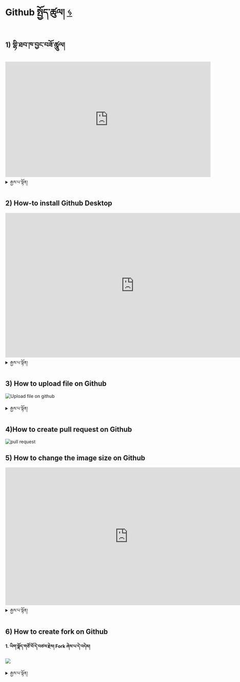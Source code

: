 # Github སྤྱོད་ཚུལ། [ ᛃ ](en/howto/discord.md)
## 1) གྷི་ཐབ་ཁ་བྱང་བཟོ་ཚཱུལ། 

<iframe width="640" height="360" src="https://www.youtube.com/embed/tTvLl138ky4" title="How To Create Github Account || Signup Github" frameborder="0" allow="accelerometer; autoplay; clipboard-write; encrypted-media; gyroscope; picture-in-picture; web-share" allowfullscreen></iframe>

<details>
  <summary>རྒྱས་པ་སྟོན།</summary>

**1. google search ཐོག་ལ་github ཞེས་པ་ཕྲིས་ནས་འཚོལ། གཤམ་གྱི་འདྲ་པར་དུ་གསལ་བ་བཞིན་Sign up ཞེས་པ་དེ་འདེམ་དགོས།**

<img src="https://user-images.githubusercontent.com/121783571/212825408-f2c88e02-6a7f-4acb-a83b-46f84cf40f23.PNG" width="400"/>

**2. གློག་འཕྲིན་ཁ་བྱང་མ་ནོར་བ་བྲིས་ཏེ་continue བྱོས།**

<img src="https://user-images.githubusercontent.com/121783571/212825590-1d091514-e71f-42fc-9824-1059d2d1abdf.PNG" width="400"/>

**3. གསང་ཚིག་བཟོ་རྗེས། གྷི་ཐབ་བཀོལ་སྤྱོད་མིང་བྲིས་ནས་གོང་བཞིན་continue བྱོས།**

<img src="https://user-images.githubusercontent.com/121783571/212825704-1de61f79-e260-437d-90b6-1cc0a352e627.PNG" width="400"/>

**4. འདྲ་པར་ཐོག་དམར་རྟགས་བརྒྱབ་པ་བཞིན་འདེམ་དགོས།**

<img src="https://user-images.githubusercontent.com/121783571/212825797-742366d0-a9f5-45ed-8d2d-1861a481ab89.PNG" width="400"/>

5**. start puzzle ཞེས་པ་འདེམ་དགོས།**

<img src="https://user-images.githubusercontent.com/121783571/212825939-6860ccac-cc77-4b45-b8aa-8ca39381819c.PNG" width="400"/>

**6. འདི་ནས་འོད་ཟེར་གང་ཆེ་བ་དེ་རིམ་པས་འདེམ་དགོས།**

<img src="https://user-images.githubusercontent.com/121783571/212826034-65c7e0b9-8cbc-473c-a66a-50825f37e075.PNG" width="400"/>

**7. Create account ཞེས་པ་དེ་འདེམ་དགོས།** 

<img src="https://user-images.githubusercontent.com/121783571/212826098-ff259275-c1c1-4e1b-933e-24e3275b2ba3.PNG"/>

**8. ཁྱོད་ཀྱི་གློག་འཕྲིན་ན་ཨང་ཀི་དྲུག་འབྱོར་ཡོད་ངེས་པས། གཤམ་གྱི་འདྲ་པར་དུ་གསལ་བ་བཞིན་དེར་འབྲི་དགོས།** 

<img src="https://user-images.githubusercontent.com/121783571/212826850-8a23908c-8f44-4fda-b5ca-8ac614e9545d.PNG" width="400"/>

**9. གློག་འཕྲིན་དུ་ཨང་ཀི་འདི་འདྲ་འབྱོར་གྱི་ཡོད།** 

<img src="https://user-images.githubusercontent.com/121783571/212827020-0812af37-cbf5-4615-a382-d73c442d1c59.PNG" width="400"/>

**10. ཨང་ཀི་མ་ནོར་བ་འདིར་བྲིས་དང་། ཁྱེད་ཀྱི་གྷི་ཐབ་ཁ་བྱང་བཟོ་ཚར་ངེས།** 

<img src="https://user-images.githubusercontent.com/121783571/212827124-fe5f1149-d020-401f-99f6-44003ef2817e.PNG" width="400"/>

**11. གྷི་ཐབ་ཁ་བྱང་བཟོ་ཚར་རྗེས། མདུན་ངོས་གཤམ་པར་ལྟར་ཡིན།** 

<img src="https://user-images.githubusercontent.com/121783571/212827749-abbf8c2d-22a5-4136-aa58-407eda508ac4.PNG" width="400"/>

</details>

## 2) How-to install Github Desktop
<iframe width="802" height="451" src="https://www.youtube.com/embed/3JdDAJ2YPeU" title="How to install GitHub Desktop on Windows 10/11" frameborder="0" allow="accelerometer; autoplay; clipboard-write; encrypted-media; gyroscope; picture-in-picture; web-share" allowfullscreen></iframe>

<details>
  <summary>རྒྱས་པ་སྟོན།</summary>

### གྷི་ཐབ་ཕབ་ལེན།
- གྷི་ཐབ་ཕབ་ལེན་བྱེད་གནས། [དྲ་ཐག་འདིར་བསྣུན།](https://desktop.github.com/)

</details>

## 3) How to upload file on Github

![Upload file on github](https://user-images.githubusercontent.com/109784146/210761437-1ea4eb7b-f60a-4def-94d2-1b5265e5b33f.gif)

<details>
  <summary>རྒྱས་པ་སྟོན།</summary>

### 1. When you done paring go to export and click Otrans format.

<img src="https://user-images.githubusercontent.com/121783571/212667418-106e6a16-d011-415b-aa83-d784949cf12b.PNG" width="200"/>

### 2. Go to recent downloaded file copy and paste it near audio pair stt012-01

<img src="https://user-images.githubusercontent.com/121783571/212659795-782da408-a594-4c54-9e36-98d48ebaa2ce.PNG" width="200"/>

### 3. Go to Github desktop, save the file name, write description and commit.

<img src="https://user-images.githubusercontent.com/121783571/212666450-64578167-3063-4085-b6f5-266fe47892fe.PNG" width="200"/>

### 4. Click on Push button.

<img src="https://user-images.githubusercontent.com/121783571/212669364-9e5f52d5-50a4-4083-8dee-8428d0386d15.PNG" width="200"/>

### 5. Go to github/ MonlamAI/ STT012 / Forks and click on View existing forks ( View your submitted file here)

<img src="https://user-images.githubusercontent.com/121783571/212673983-2779c533-16ee-4009-8482-0d68af0f8422.PNG" width="200"/>

</details>

## 4)How to create pull request on Github

![pull request](https://user-images.githubusercontent.com/109784146/210779595-0a4d3730-da65-4a57-8433-830136046bc1.gif)

## 5) How to change the image size on Github

<iframe width="764" height="430" src="https://www.youtube.com/embed/f4ifdKCH7VI" title="Resize image in Github - README.md" frameborder="0" allow="accelerometer; autoplay; clipboard-write; encrypted-media; gyroscope; picture-in-picture; web-share" allowfullscreen></iframe>

<details>
  <summary>རྒྱས་པ་སྟོན།</summary>

1. Paste image in a github issue
2. Copy paste the image size code `<img src="" width="200"/>`
3. Copy the image link
4. Add the image link to the code

</details>

## 6) How to create fork on Github

**1.  ཡིག་སྣོད་གཙོ་བོ་དེ་བཙལ་རྗེས། Fork ཞེས་པ་དེ་འདེམ།**

![](https://user-images.githubusercontent.com/109784146/210250171-c6d036c1-5f77-498b-a204-e9ad0d60056a.png)

<details>
  <summary>རྒྱས་པ་སྟོན།</summary>

**2. Create fork འདེམ།**

![](https://user-images.githubusercontent.com/109784146/210251397-f5aafe85-a14b-4b2e-bbb9-24086082c615.png)

**3. code ཞེས་པ་དེ་འདེམ།**

![](https://user-images.githubusercontent.com/109784146/210251858-17309cd1-9f45-4b4a-8c2b-9ac41efbf916.png)

**4. open with github desktop ཞེས་པ་དེ་འདེམ།**

![](https://user-images.githubusercontent.com/109784146/210252166-83c704d1-fd7b-49c2-bbd1-7d3330bcebe2.png)

<details>

# 7) How to add file on GitHub Desktop and commit it

1. Save a file as .otr
[![1](https://user-images.githubusercontent.com/121657083/210234975-e7bcc84f-65e3-4339-8c09-496f9f9ffb3d.png)](url)

<details>
  <summary>རྒྱས་པ་སྟོན།</summary>

2. Type something about the file and click on commit
[![2](https://user-images.githubusercontent.com/121657083/210235334-3078a0bd-9b52-4fa4-874f-ceebda7c38ea.png)](url)

3. Just click on push origin and fetch  origin on the top
[![3](https://user-images.githubusercontent.com/121657083/210235602-8c08018b-f9ea-4df5-82ef-229a30f24ff1.png)](url)

4.  Click on view on GitHub
[![4](https://user-images.githubusercontent.com/121657083/210235769-7d1430e4-b741-4348-b9dd-474550edc8cf.png)](url)

5. It will take you to the GitHub website over there click on fork
[![5](https://user-images.githubusercontent.com/121657083/210235974-298705a5-6828-4673-9e06-d99f7ff94f91.png)](url)

6. Click on your account name 
[![6](https://user-images.githubusercontent.com/121657083/210236098-589b5ae2-ffca-4d54-bf70-1d0f3d251772.png)](url)

7. Click on commit on the right side
[![7](https://user-images.githubusercontent.com/121657083/210236217-e01b0fbd-3f6e-43d2-86e8-57235f71e0bd.png)](url)

8. Click on square shape 
[![8](https://user-images.githubusercontent.com/121657083/210236338-c1e5679b-b72c-4c6e-85b3-434582cd49b2.png)](url)

9. Click on the pull request on the top
[![9](https://user-images.githubusercontent.com/121657083/210236463-0a576a51-a86e-49ac-ac6b-ca884b760c9f.png)](url)

<details>
